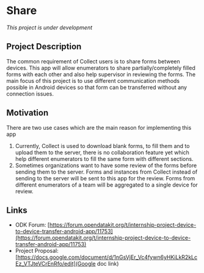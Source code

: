 # Share
*This project is under development*

## Project Description

The common requirement of Collect users is to share forms between devices. This app will allow enumerators to share partially/completely filled forms with each other and also help supervisor in reviewing the forms. The main focus of this project is to use different communication methods possible in Android devices so that form can be transferred without any connection issues.

## Motivation

There are two use cases which are the main reason for implementing this app
1. Currently, Collect is used to download blank forms, to fill them and to upload them to the server, there is no collaboration feature yet which help different enumerators to fill the same form with different sections.
1. Sometimes organizations want to have some review of the forms before sending them to the server. Forms and instances from Collect instead of sending to the server will be sent to this app for the review. Forms from different enumerators of a team will be aggregated to a single device for review.

## Links
* ODK Forum: [https://forum.opendatakit.org/t/internship-project-device-to-device-transfer-android-app/11753](https://forum.opendatakit.org/t/internship-project-device-to-device-transfer-android-app/11753)
* Project Proposal: [https://docs.google.com/document/d/1nGsVjEr_Vc4fywn6yHKiLkR2kLcEz_VTJteVCrEnRfo/edit](Google doc link)

 



